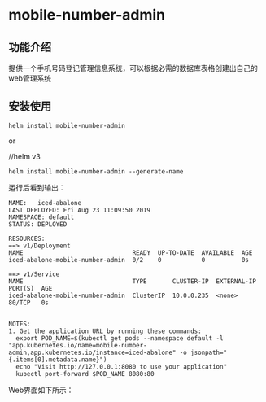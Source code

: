# mobile-number-admin

## 功能介绍

提供一个手机号码登记管理信息系统，可以根据必需的数据库表格创建出自己的web管理系统

## 安装使用

```shell
helm install mobile-number-admin
```

or

//helm v3
```shell
helm install mobile-number-admin --generate-name
```
运行后看到输出：

```shell
NAME:   iced-abalone
LAST DEPLOYED: Fri Aug 23 11:09:50 2019
NAMESPACE: default
STATUS: DEPLOYED

RESOURCES:
==> v1/Deployment
NAME                              READY  UP-TO-DATE  AVAILABLE  AGE
iced-abalone-mobile-number-admin  0/2    0           0          0s

==> v1/Service
NAME                              TYPE       CLUSTER-IP  EXTERNAL-IP  PORT(S)  AGE
iced-abalone-mobile-number-admin  ClusterIP  10.0.0.235  <none>       80/TCP   0s


NOTES:
1. Get the application URL by running these commands:
  export POD_NAME=$(kubectl get pods --namespace default -l "app.kubernetes.io/name=mobile-number-admin,app.kubernetes.io/instance=iced-abalone" -o jsonpath="{.items[0].metadata.name}")
  echo "Visit http://127.0.0.1:8080 to use your application"
  kubectl port-forward $POD_NAME 8080:80
```
Web界面如下所示：


